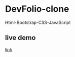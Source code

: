 # DevFolio-clone
Html-Bootstrap-CSS-JavaScript
## live demo
 [link](https://emaneldeeb.github.io/DevFolio-clone/index.html)
